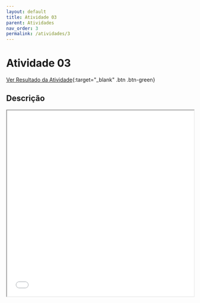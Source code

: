 ```yaml
---
layout: default
title: Atividade 03
parent: Atividades
nav_order: 3
permalink: /atividades/3
---
```


# Atividade 03

[Ver Resultado da Atividade](https://ronierlima.github.io/LMS-2020.1/Atividade-03/){:target="_blank" .btn .btn-green}

## Descrição
<iframe src="{{ '/assets/pdf/lms-atv_03.pdf' | absolute_url }}" width="100%" height="500px">

